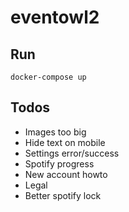 # eventowl2

## Run

`docker-compose up`

## Todos

* Images too big
* Hide text on mobile
* Settings error/success
* Spotify progress
* New account howto
* Legal
* Better spotify lock
